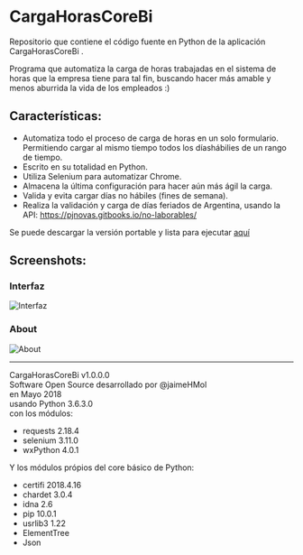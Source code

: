# CargaHorasCoreBi
Repositorio que contiene el código fuente en Python de la aplicación CargaHorasCoreBi . 
  
  Programa que automatiza la carga de horas trabajadas en el sistema de horas que la empresa tiene para tal fin, buscando hacer más amable y menos aburrida la vida de los empleados :)
  
  ## Características:
  * Automatiza todo el proceso de carga de horas en un solo formulario. Permitiendo cargar al mismo tiempo todos los díashábilies de un rango de tiempo.
  * Escrito en su totalidad en Python.
  * Utiliza Selenium para automatizar Chrome.
  * Almacena la última configuración para hacer aún más ágil la carga.
  * Valida y evita cargar días no hábiles (fines de semana).
  * Realiza la validación y carga de días feriados de Argentina, usando la API: https://pjnovas.gitbooks.io/no-laborables/

Se puede descargar la versión portable y lista para ejecutar [aquí](https://www.dropbox.com/s/8ihkrihreftzttl/CargaHorasCorebi_1.0_Windows_%28Portable%29.zip?dl=0)
  
  ## Screenshots:
  ### Interfaz  
  ![Interfaz](https://user-images.githubusercontent.com/28209920/63824566-015c1000-c92e-11e9-8c66-cc4f1a115122.png)
  
  ### About  
  ![About](https://user-images.githubusercontent.com/28209920/63824601-1c2e8480-c92e-11e9-965f-1ad3746b587e.png)
  
  
_________________________________________________________
CargaHorasCoreBi v1.0.0.0  
Software Open Source desarrollado por @jaimeHMol  
en Mayo 2018  
usando Python 3.6.3.0  
con los módulos:  
  * requests	2.18.4
  * selenium	3.11.0
  * wxPython	4.0.1  
  
  
  Y los módulos própios del core básico de Python:
  * certifi	2018.4.16
  * chardet	3.0.4
  * idna	2.6
  * pip		10.0.1
  * usrlib3	1.22
  * ElementTree
  * Json
